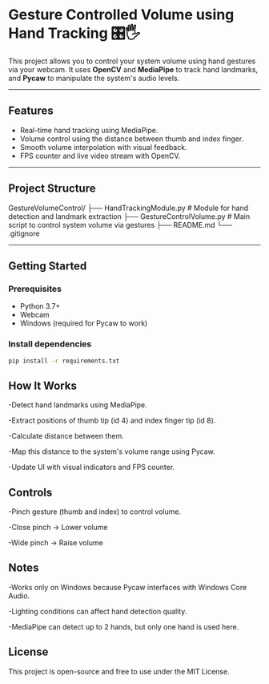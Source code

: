 # Gesture Controlled Volume using Hand Tracking 🎛️🖐️

This project allows you to control your system volume using hand gestures via your webcam. It uses **OpenCV** and **MediaPipe** to track hand landmarks, and **Pycaw** to manipulate the system's audio levels.

---

## Features

- Real-time hand tracking using MediaPipe.
- Volume control using the distance between thumb and index finger.
- Smooth volume interpolation with visual feedback.
- FPS counter and live video stream with OpenCV.

---

## Project Structure

GestureVolumeControl/
├── HandTrackingModule.py # Module for hand detection and landmark extraction
├── GestureControlVolume.py # Main script to control system volume via gestures
├── README.md
└── .gitignore


---

## Getting Started

### Prerequisites

- Python 3.7+
- Webcam
- Windows (required for Pycaw to work)

### Install dependencies

```bash
pip install -r requirements.txt

```

## How It Works

-Detect hand landmarks using MediaPipe.

-Extract positions of thumb tip (id 4) and index finger tip (id 8).

-Calculate distance between them.

-Map this distance to the system's volume range using Pycaw.

-Update UI with visual indicators and FPS counter.

## Controls
-Pinch gesture (thumb and index) to control volume.

-Close pinch → Lower volume

-Wide pinch → Raise volume

## Notes
-Works only on Windows because Pycaw interfaces with Windows Core Audio.

-Lighting conditions can affect hand detection quality.

-MediaPipe can detect up to 2 hands, but only one hand is used here.

## License
This project is open-source and free to use under the MIT License.
